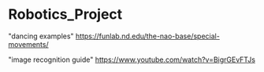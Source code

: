 # Robotics_Project


"dancing examples"
https://funlab.nd.edu/the-nao-base/special-movements/

"image recognition guide"
https://www.youtube.com/watch?v=BigrGEvFTJs

